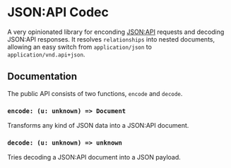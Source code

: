 # JSON:API Codec

A very opinionated library for enconding [JSON:API](https://jsonapi.org/) requests and decoding JSON:API responses. It resolves `relationships` into nested documents, allowing an easy switch from `application/json` to `application/vnd.api+json`.

## Documentation

The public API consists of two functions, `encode` and `decode`.

### `encode: (u: unknown) => Document`

Transforms any kind of JSON data into a JSON:API document.

### `decode: (u: unknown) => unknown`

Tries decoding a JSON:API document into a JSON payload.
